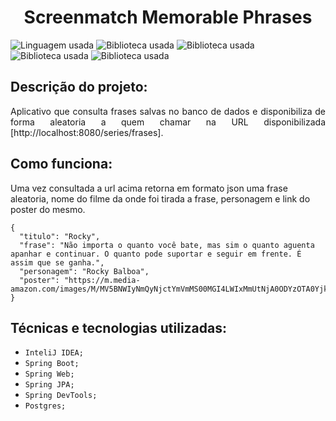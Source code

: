 <h1 align="center"> Screenmatch Memorable Phrases </h1>


![Linguagem usada](https://img.shields.io/badge/JAVA:-17-005100?style=for-the-badge)
![Biblioteca usada](https://img.shields.io/badge/Biblioteca:-Spring-3c0064?style=for-the-badge)
![Biblioteca usada](https://img.shields.io/badge/Biblioteca:-JPA-3c0064?style=for-the-badge)
![Biblioteca usada](https://img.shields.io/badge/Biblioteca:-DevTools-3c0064?style=for-the-badge)
![Biblioteca usada](https://img.shields.io/badge/Biblioteca:-Postgres-3c0064?style=for-the-badge)

## Descrição do projeto:

<p align="justify">
Aplicativo que consulta frases salvas no banco de dados e disponibiliza de forma aleatoria a quem chamar na URL disponibilizada [http://localhost:8080/series/frases].

## Como funciona:

Uma vez consultada a url acima retorna em formato json uma frase aleatoria, nome do filme da onde foi tirada a frase, personagem e link do poster do mesmo.

~~~
{
  "titulo": "Rocky",
  "frase": "Não importa o quanto você bate, mas sim o quanto aguenta apanhar e continuar. O quanto pode suportar e seguir em frente. É assim que se ganha.",
  "personagem": "Rocky Balboa",
  "poster": "https://m.media-amazon.com/images/M/MV5BNWIyNmQyNjctYmVmMS00MGI4LWIxMmUtNjA0ODYzOTA0Yjk0L2ltYWdlXkEyXkFqcGdeQXVyNTAyODkwOQ@@._V1_SX300.jpg"
}
~~~
</p>


## Técnicas e tecnologias utilizadas:

- ``InteliJ IDEA;``
- ``Spring Boot;``
- ``Spring Web;``
- ``Spring JPA;``
- ``Spring DevTools;``
- ``Postgres;``
